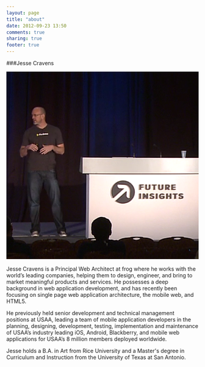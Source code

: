 ```yaml
---
layout: page
title: "about"
date: 2012-09-23 13:50
comments: true
sharing: true
footer: true
---
```


###Jesse Cravens

<a href="https://www.google.com/search?q=jesse cravens"><img alt="Jesse Cravens" class="imgR500" src="/images/future_insights/future_insights_sm_sh.png"></a>

Jesse Cravens is a Principal Web Architect at frog where he works with the world’s leading companies, helping them to design, engineer, and bring to market meaningful products and services. He possesses a deep background in web application development, and has recently been focusing on single page web application architecture, the mobile web, and HTML5.

He previously held senior development and technical management positions at USAA, leading a team of mobile application developers in the planning, designing, development, testing, implementation and maintenance of USAA’s industry leading iOS, Android, Blackberry, and mobile web applications for USAA’s 8 million members deployed worldwide.

Jesse holds a B.A. in Art from Rice University and a Master's degree in Curriculum and Instruction from the University of Texas at San Antonio.
